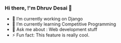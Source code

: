 ### Hi there, !'m Dhruv Desai 👋


- 🔭 I’m currently working on  Django
- 🌱 I’m currently learning Competitive Programming
- 💬 Ask me about : Web development stuff
- ⚡ Fun fact: This feature is really cool.

<!--
**desaidhruv/desaidhruv** is a ✨ _special_ ✨ repository because its `README.md` (this file) appears on your GitHub profile.

Here are some ideas to get you started:

- 🔭 I’m currently working on  Django
- 🌱 I’m currently learning Competitive Programming
- 👯 I’m looking to collaborate on ...
- 🤔 I’m looking for help with ...
- 💬 Ask me about ...
- 📫 How to reach me: 
- 😄 Pronouns: ...
- ⚡ Fun fact: ...
-->
